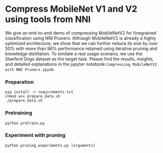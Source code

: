 # Compress MobileNet V1 and V2 using tools from NNI
We give an end-to-end demo of compressing MobileNetV2 for finegrained classification using NNI Pruners. Although MobileNetV2 is already a highly optimized architecture, we show that we can further reduce its size by over 50% with more than 96% performance retained using iterative pruning and knowledge distillation. To similate a real usage scenario, we use the Stanford Dogs dataset as the target task. Please find the results, insights, and detailed explanations in the jupyter notebook `Compressing MobileNetV2 with NNI Pruners.ipynb`. 

### Preparation
```
pip install -r requirements.txt
chmod u+x prepare_data.sh
./prepare_data.sh
```

### Pretraining
```
python pretrain.py
```

### Experiment with pruning
```
python pruning_experiments.py [arguments]
```
